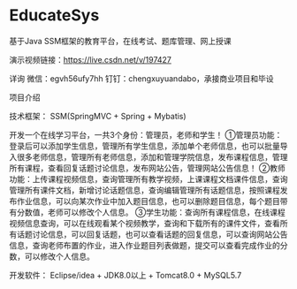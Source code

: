 # EducateSys
基于Java SSM框架的教育平台，在线考试、题库管理、网上授课

演示视频链接：https://live.csdn.net/v/197427

详询 微信：egvh56ufy7hh 钉钉：chengxuyuandabo，承接商业项目和毕设

项目介绍

技术框架： SSM(SpringMVC + Spring + Mybatis)

开发一个在线学习平台，一共3个身份：管理员，老师和学生！
①管理员功能：登录后可以添加学生信息，管理所有学生信息，添加单个老师信息，也可以批量导入很多老师信息，管理所有老师信息，添加和管理学院信息，发布课程信息，管理所有课程，查看回复话题讨论信息，发布网站公告，管理网站公告信息！
②教师功能：上传课程视频信息，查询管理所有教学视频，上课课程文档课件信息，查询管理所有课件文档，新增讨论话题信息，查询编辑管理所有话题信息，按照课程发布作业信息，可以向某次作业中加入题目信息，也可以删除题目信息，每个题目带有分数值，老师可以修改个人信息。
③学生功能：查询所有课程信息，在线课程视频信息查询，可以在线观看某个视频教学，查询和下载所有的课件文件，查看所有话题讨论信息，可以回复话题，也可以查看话题的回复信息，可以查询网站公告信息，查询老师布置的作业，进入作业题目列表做题，提交可以查看完成作业的分数，可以修改个人信息。

开发软件： Eclipse/idea + JDK8.0以上 + Tomcat8.0 + MySQL5.7
